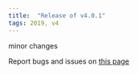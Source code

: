 ```yaml
---
title:  "Release of v4.0.1"
tags: 2019, v4
---
```


minor changes

Report bugs and issues on [this page](https://github.com/ANR-COMPASS/shesha/issues)